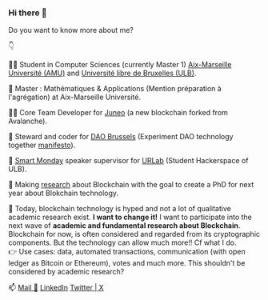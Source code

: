 ### Hi there 👋

Do you want to know more about me?

👇

🧑‍🎓 Student in Computer Sciences (currently Master 1) [Aix-Marseille Université (AMU)](https://www.univ-amu.fr/) and [Université libre de Bruxelles (ULB)](https://github.com/ulb).

📜 Master : Mathématiques & Applications (Mention préparation à l'agrégation) at Aix-Marseille Université. 

🧑‍💻 Core Team Developer for [Juneo](https://github.com/Juneo-io) (a new blockchain forked from Avalanche).

🤝 Steward and coder for [DAO Brussels](https://github.com/daobrussels) (Experiment DAO technology together [manifesto](https://dao.brussels/manifesto)).

🧠 [Smart Monday](urlab.be/events/talks) speaker supervisor for [URLab](https://github.com/UrLab) (Student Hackerspace of ULB).

🔭 Making [research](https://github.com/tsua0002/blockchain_research) about Blockchain with the goal to create a PhD for next year about Blokchain technology.

💭 Today, blockchain technology is hyped and not a lot of qualitative academic research exist. **I want to change it!** I want to participate into the next wave of **academic and fundamental research about Blockchain**. Blockchain for now, is often considered and regarded from its cryptographic components. But the technology can allow much more!! Cf what I do.    
👉 Use cases: data, automated transactions, communication (with open ledger as Bitcoin or Ethereum), votes and much more. This shouldn't be considered by academic research? 

📫 [Mail 📩](mailto:thom.suau@orange.fr?subject=Contact) [LinkedIn](https://www.linkedin.com/in/thomas-suau-92932889/) [Twitter | X](https://twitter.com/ThomasSuau)

